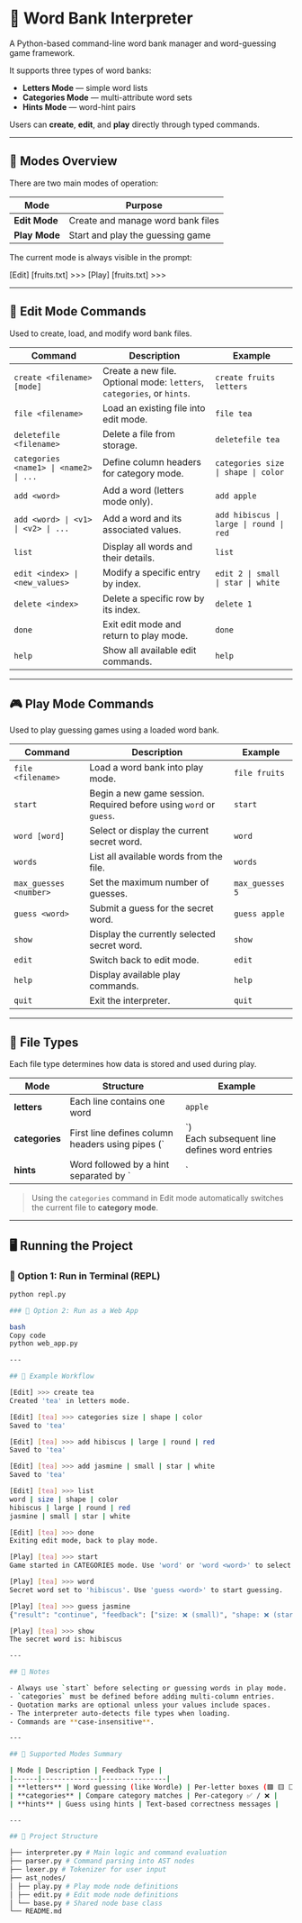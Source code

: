 # 🧩 Word Bank Interpreter

A Python-based command-line word bank manager and word-guessing game framework.

It supports three types of word banks:
- **Letters Mode** — simple word lists  
- **Categories Mode** — multi-attribute word sets  
- **Hints Mode** — word-hint pairs  

Users can **create**, **edit**, and **play** directly through typed commands.

---

## 🚀 Modes Overview

There are two main modes of operation:

| Mode | Purpose |
|------|----------|
| **Edit Mode** | Create and manage word bank files |
| **Play Mode** | Start and play the guessing game |

The current mode is always visible in the prompt:

[Edit] [fruits.txt] >>>
[Play] [fruits.txt] >>>

---

## 🧱 Edit Mode Commands

Used to create, load, and modify word bank files.

| Command | Description | Example |
|----------|--------------|----------|
| `create <filename> [mode]` | Create a new file. Optional mode: `letters`, `categories`, or `hints`. | `create fruits letters` |
| `file <filename>` | Load an existing file into edit mode. | `file tea` |
| `deletefile <filename>` | Delete a file from storage. | `deletefile tea` |
| `categories <name1> \| <name2> \| ...` | Define column headers for category mode. | `categories size \| shape \| color` |
| `add <word>` | Add a word (letters mode only). | `add apple` |
| `add <word> \| <v1> \| <v2> \| ...` | Add a word and its associated values. | `add hibiscus \| large \| round \| red` |
| `list` | Display all words and their details. | `list` |
| `edit <index> \| <new_values>` | Modify a specific entry by index. | `edit 2 \| small \| star \| white` |
| `delete <index>` | Delete a specific row by its index. | `delete 1` |
| `done` | Exit edit mode and return to play mode. | `done` |
| `help` | Show all available edit commands. | `help` |

---

## 🎮 Play Mode Commands

Used to play guessing games using a loaded word bank.

| Command | Description | Example |
|----------|--------------|----------|
| `file <filename>` | Load a word bank into play mode. | `file fruits` |
| `start` | Begin a new game session. Required before using `word` or `guess`. | `start` |
| `word [word]` | Select or display the current secret word. | `word` |
| `words` | List all available words from the file. | `words` |
| `max_guesses <number>` | Set the maximum number of guesses. | `max_guesses 5` |
| `guess <word>` | Submit a guess for the secret word. | `guess apple` |
| `show` | Display the currently selected secret word. | `show` |
| `edit` | Switch back to edit mode. | `edit` |
| `help` | Display available play commands. | `help` |
| `quit` | Exit the interpreter. | `quit` |

---

## 💾 File Types

Each file type determines how data is stored and used during play.

| Mode | Structure | Example |
|------|------------|----------|
| **letters** | Each line contains one word | `apple` |
| **categories** | First line defines column headers using pipes (`|`) <br> Each subsequent line defines word entries | `word \| size \| shape \| color`<br>`hibiscus \| large \| round \| red` |
| **hints** | Word followed by a hint separated by `|` | `apple \| a red fruit` |

> Using the `categories` command in Edit mode automatically switches the current file to **category mode**.

---

## 🖥️ Running the Project

### 🔹 Option 1: Run in Terminal (REPL)
```bash
python repl.py

### 🔹 Option 2: Run as a Web App

bash
Copy code
python web_app.py

---

## 🧠 Example Workflow

[Edit] >>> create tea
Created 'tea' in letters mode.

[Edit] [tea] >>> categories size | shape | color
Saved to 'tea'

[Edit] [tea] >>> add hibiscus | large | round | red
Saved to 'tea'

[Edit] [tea] >>> add jasmine | small | star | white
Saved to 'tea'

[Edit] [tea] >>> list
word | size | shape | color
hibiscus | large | round | red
jasmine | small | star | white

[Edit] [tea] >>> done
Exiting edit mode, back to play mode.

[Play] [tea] >>> start
Game started in CATEGORIES mode. Use 'word' or 'word <word>' to select a secret word.

[Play] [tea] >>> word
Secret word set to 'hibiscus'. Use 'guess <word>' to start guessing.

[Play] [tea] >>> guess jasmine
{"result": "continue", "feedback": ["size: ❌ (small)", "shape: ❌ (star)", "color: ❌ (white)"], "remaining": 5}

[Play] [tea] >>> show
The secret word is: hibiscus

---

## 📝 Notes

- Always use `start` before selecting or guessing words in play mode.
- `categories` must be defined before adding multi-column entries.
- Quotation marks are optional unless your values include spaces.
- The interpreter auto-detects file types when loading.
- Commands are **case-insensitive**.

---

## 🧩 Supported Modes Summary

| Mode | Description | Feedback Type |
|------|--------------|----------------|
| **letters** | Word guessing (like Wordle) | Per-letter boxes (🟩 🟨 ⬜) |
| **categories** | Compare category matches | Per-category ✅ / ❌ |
| **hints** | Guess using hints | Text-based correctness messages |

---

## 📂 Project Structure

├── interpreter.py # Main logic and command evaluation
├── parser.py # Command parsing into AST nodes
├── lexer.py # Tokenizer for user input
├── ast_nodes/
│ ├── play.py # Play mode node definitions
│ ├── edit.py # Edit mode node definitions
│ └── base.py # Shared node base class
└── README.md